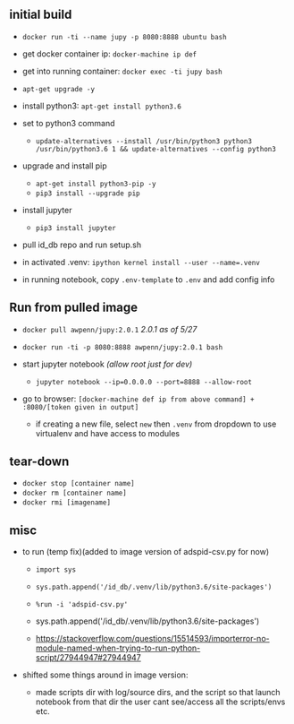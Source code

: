 ## initial build
- `docker run -ti --name jupy -p 8080:8888 ubuntu bash`
- get docker container ip: `docker-machine ip def`
- get into running container: `docker exec -ti jupy bash`

- `apt-get upgrade -y`

- install python3: `apt-get install python3.6`
- set to python3 command
    - `update-alternatives --install /usr/bin/python3 python3 /usr/bin/python3.6 1 && update-alternatives --config python3`

- upgrade and install pip
    - `apt-get install python3-pip -y`
    - `pip3 install --upgrade pip`

- install jupyter
    - `pip3 install jupyter`

- pull id_db repo and run setup.sh
- in activated .venv: `ipython kernel install --user --name=.venv`
- in running notebook, copy `.env-template` to `.env` and add config info


## Run from pulled image
- `docker pull awpenn/jupy:2.0.1` *2.0.1 as of 5/27*
- `docker run -ti -p 8080:8888 awpenn/jupy:2.0.1 bash`

- start jupyter notebook *(allow root just for dev)*
    - `jupyter notebook --ip=0.0.0.0 --port=8888 --allow-root` 

- go to browser: `[docker-machine def ip from above command] + :8080/[token given in output]`
    - if creating a new file, select `new` then `.venv` from dropdown to use virtualenv and have access to modules

## tear-down
- `docker stop [container name]`
- `docker rm [container name]`
- `docker rmi [imagename]`



    
## misc
- to run (temp fix)(added to image version of adspid-csv.py for now)
    - `import sys`
    - `sys.path.append('/id_db/.venv/lib/python3.6/site-packages')`
    - `%run -i 'adspid-csv.py'`

    - sys.path.append('/id_db/.venv/lib/python3.6/site-packages')

    - https://stackoverflow.com/questions/15514593/importerror-no-module-named-when-trying-to-run-python-script/27944947#27944947

- shifted some things around in image version:
    - made scripts dir with log/source dirs, and the script so that launch notebook from that dir the user cant see/access all the scripts/envs etc. 